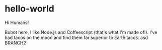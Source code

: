 # hello-world
Hi Humans!

Bubot here, I like Node.js and Coffeescript (that's what I'm made of!).
I've had tacos on the moon and find them far superior to Earth tacos.
asd
BRANCH2
